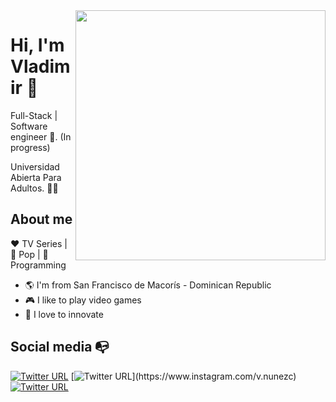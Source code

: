 <img align="right" width="400" height="400" src="https://avatars.githubusercontent.com/u/26577079?v=4">


# Hi, I'm Vladimir :chicken:

Full-Stack | Software engineer :robot:. (In progress)

Universidad Abierta Para Adultos. :man_technologist:

## About me 

:heart: TV Series | :black_heart: Pop | :blue_heart: Programming

- :earth_americas: I'm from San Francisco de Macorís - Dominican Republic
- :video_game: I like to play video games
- :gem: I love to innovate


## Social media :mailbox_with_no_mail:

[![Twitter URL](https://img.shields.io/twitter/url?color=%231DA1F2&label=follow&logo=twitter&logoColor=%231DA1F2&style=flat-square&url=https%3A%2F%2Fwww.reddit.com%2Fuser%2FFatChicken277)](https://twitter.com/black3xp)
[![Twitter URL](https://img.shields.io/twitter/url?color=%23fb3958&label=follow&logo=instagram&logoColor=%23fb3958&style=flat-square&url=https%3A%2F%2Fwww.instagram.com%2Falejorc_)](https://www.instagram.com/v.nunezc)
[![Twitter URL](https://img.shields.io/twitter/url?color=%230072b1&label=connect&logo=linkedin&logoColor=%230072b1&style=flat-square&url=https%3A%2F%2Fwww.linkedin.com%2Fin%2Falejandro-ramirez-ciceros%2F)](https://www.linkedin.com/in/vladimir-nuñez-7a398b178/)

